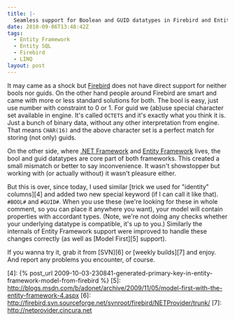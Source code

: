 ```yaml
---
title: |-
  Seamless support for Boolean and GUID datatypes in Firebird and Entity Framework
date: 2010-09-06T13:48:42Z
tags:
  - Entity Framework
  - Entity SQL
  - Firebird
  - LINQ
layout: post
---
```

It may came as a shock but [Firebird][1] does not have direct support for neither bools nor guids. On the other hand people around Firebird are smart and came with more or less standard solutions for both. The bool is easy, just use number with constraint to 0 or 1. For guid we (ab)use special character set available in engine. It's called `OCTETS` and it's exactly what you think it is. Just a bunch of binary data, without any other interpretation from engine. That means `CHAR(16)` and the above character set is a perfect match for storing (not only) guids.

On the other side, where [.NET Framework][2] and [Entity Framework][3] lives, the bool and guid datatypes are core part of both frameworks. This created a small mismatch or better to say inconvenience. It wasn't showstopper but working with (or actually without) it wasn't pleasure either.

But this is over, since today, I used similar [trick we used for "identity" columns][4] and added two new special keyword (if I can call it like that). `#BOOL#` and `#GUID#`. When you use these (we're looking for these in whole comment, so you can place it anywhere you want), your model will contain properties with accordant types. (Note, we're not doing any checks whether your underlying datatype is compatible, it's up to you.) Similarly the internals of Entity Framework support were improved to handle these changes correctly (as well as [Model First][5] support).

If you wanna try it, grab it from [SVN][6] or [weekly builds][7] and enjoy. And report any problems you encounter, of course.

[1]: http://www.firebirdsql.org
[2]: http://www.microsoft.com/net/
[3]: http://msdn.microsoft.com/en-us/library/bb399572.aspx
[4]: {% post_url 2009-10-03-230841-generated-primary-key-in-entity-framework-model-from-firebird %}
[5]: http://blogs.msdn.com/b/adonet/archive/2009/11/05/model-first-with-the-entity-framework-4.aspx
[6]: http://firebird.svn.sourceforge.net/svnroot/firebird/NETProvider/trunk/
[7]: http://netprovider.cincura.net